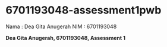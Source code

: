 # 6701193048-assessment1pwb

Nama : Dea Gita Anugerah
NIM : 6701193048

**Dea Gita Anugerah, 6701193048, Assessment 1**
